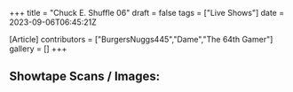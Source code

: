 +++
title = "Chuck E. Shuffle 06"
draft = false
tags = ["Live Shows"]
date = 2023-09-06T06:45:21Z

[Article]
contributors = ["BurgersNuggs445","Dame","The 64th Gamer"]
gallery = []
+++
## Showtape Scans / Images: ##
